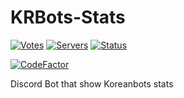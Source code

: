 # KRBots-Stats

[![Votes](https://koreanbots.dev/api/widget/bots/votes/856935856617816124.svg?style=classic)](https://koreanbots.dev/bots/856935856617816124)
[![Servers](https://koreanbots.dev/api/widget/bots/servers/856935856617816124.svg?style=classic)](https://koreanbots.dev/bots/856935856617816124)
[![Status](https://koreanbots.dev/api/widget/bots/status/856935856617816124.svg?style=classic)](https://koreanbots.dev/bots/856935856617816124)

[![CodeFactor](https://www.codefactor.io/repository/github/despenser08/krbots-stats/badge)](https://www.codefactor.io/repository/github/despenser08/krbots-stats)

Discord Bot that show Koreanbots stats
